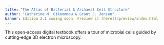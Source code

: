 ```yaml
--- 
title: "The Atlas of Bacterial & Archaeal Cell Structure"
author: "Catherine M. Oikonomou & Grant J. Jensen"
banner: Edition 2.1 coming soon! Preview it [here](/preview/index.html) now.
---
```

This open-access digital textbook offers a tour of microbial cells guided by cutting-edge 3D electron microscopy.